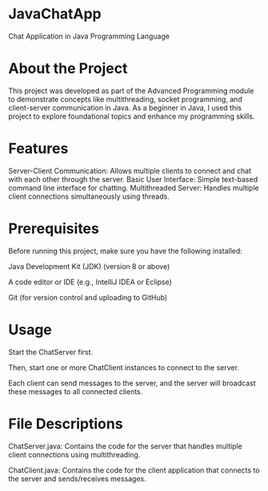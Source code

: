 # JavaChatApp
Chat Application in Java Programming Language


# About the Project
This project was developed as part of the Advanced Programming module to demonstrate concepts like multithreading, socket programming, and client-server communication in Java. As a beginner in Java, I used this project to explore foundational topics and enhance my programming skills.

# Features
Server-Client Communication: Allows multiple clients to connect and chat with each other through the server.
Basic User Interface: Simple text-based command line interface for chatting.
Multithreaded Server: Handles multiple client connections simultaneously using threads.
# Prerequisites
Before running this project, make sure you have the following installed:

Java Development Kit (JDK) (version 8 or above)

A code editor or IDE (e.g., IntelliJ IDEA or Eclipse)

Git (for version control and uploading to GitHub)

# Usage
Start the ChatServer first.

Then, start one or more ChatClient instances to connect to the server.

Each client can send messages to the server, and the server will broadcast these messages to all connected clients.

# File Descriptions
ChatServer.java: Contains the code for the server that handles multiple client connections using multithreading.

ChatClient.java: Contains the code for the client application that connects to the server and sends/receives messages.

